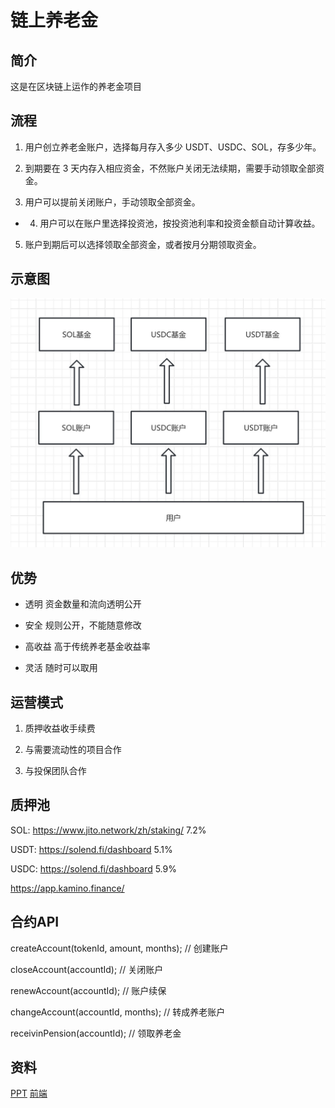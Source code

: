 # 链上养老金

## 简介

这是在区块链上运作的养老金项目

## 流程

1. 用户创立养老金账户，选择每月存入多少 USDT、USDC、SOL，存多少年。

2. 到期要在 3 天内存入相应资金，不然账户关闭无法续期，需要手动领取全部资金。

3. 用户可以提前关闭账户，手动领取全部资金。

* 4. 用户可以在账户里选择投资池，按投资池利率和投资金额自动计算收益。

5. 账户到期后可以选择领取全部资金，或者按月分期领取资金。

## 示意图

![1](./1.jpg)

## 优势

- 透明
资金数量和流向透明公开

- 安全
规则公开，不能随意修改

- 高收益
高于传统养老基金收益率

- 灵活
随时可以取用

## 运营模式

1. 质押收益收手续费

2. 与需要流动性的项目合作

3. 与投保团队合作

## 质押池

SOL: https://www.jito.network/zh/staking/ 7.2%

USDT: https://solend.fi/dashboard 5.1%

USDC: https://solend.fi/dashboard 5.9%

https://app.kamino.finance/

## 合约API

createAccount(tokenId, amount, months); // 创建账户

closeAccount(accountId);                // 关闭账户

renewAccount(accountId);                // 账户续保

changeAccount(accountId, months);       // 转成养老账户

receivinPension(accountId);             // 领取养老金

## 资料

[PPT](./链上养老金.pdf)
[前端](https://github.com/YuChanGongzhu/chain-pension)

